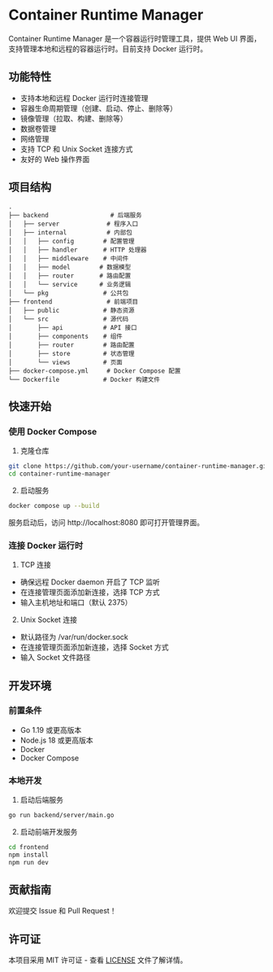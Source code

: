 # Container Runtime Manager

Container Runtime Manager 是一个容器运行时管理工具，提供 Web UI 界面，支持管理本地和远程的容器运行时。目前支持 Docker 运行时。

## 功能特性

- 支持本地和远程 Docker 运行时连接管理
- 容器生命周期管理（创建、启动、停止、删除等）
- 镜像管理（拉取、构建、删除等）
- 数据卷管理
- 网络管理
- 支持 TCP 和 Unix Socket 连接方式
- 友好的 Web 操作界面

## 项目结构

```
.
├── backend                 # 后端服务
│   ├── server             # 程序入口
│   ├── internal           # 内部包
│   │   ├── config        # 配置管理
│   │   ├── handler       # HTTP 处理器
│   │   ├── middleware    # 中间件
│   │   ├── model        # 数据模型
│   │   ├── router       # 路由配置
│   │   └── service      # 业务逻辑
│   └── pkg               # 公共包
├── frontend               # 前端项目
│   ├── public            # 静态资源
│   └── src               # 源代码
│       ├── api           # API 接口
│       ├── components    # 组件
│       ├── router        # 路由配置
│       ├── store         # 状态管理
│       └── views         # 页面
├── docker-compose.yml     # Docker Compose 配置
└── Dockerfile            # Docker 构建文件
```

## 快速开始

### 使用 Docker Compose

1. 克隆仓库
```bash
git clone https://github.com/your-username/container-runtime-manager.git
cd container-runtime-manager
```

2. 启动服务
```bash
docker compose up --build
```

服务启动后，访问 http://localhost:8080 即可打开管理界面。

### 连接 Docker 运行时

1. TCP 连接
- 确保远程 Docker daemon 开启了 TCP 监听
- 在连接管理页面添加新连接，选择 TCP 方式
- 输入主机地址和端口（默认 2375）

2. Unix Socket 连接
- 默认路径为 /var/run/docker.sock
- 在连接管理页面添加新连接，选择 Socket 方式
- 输入 Socket 文件路径

## 开发环境

### 前置条件

- Go 1.19 或更高版本
- Node.js 18 或更高版本
- Docker
- Docker Compose

### 本地开发

1. 启动后端服务
```bash
go run backend/server/main.go
```

2. 启动前端开发服务
```bash
cd frontend
npm install
npm run dev
```

## 贡献指南

欢迎提交 Issue 和 Pull Request！

## 许可证

本项目采用 MIT 许可证 - 查看 [LICENSE](LICENSE) 文件了解详情。
